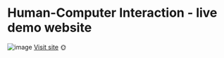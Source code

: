 # Human-Computer Interaction - live demo website
![image](https://user-images.githubusercontent.com/19380276/148153571-c959bb39-ff67-47dc-9e11-502d6763bdb1.png)
[Visit site](https://dilemma16.github.io/hucommlivedemo/) 🌞

